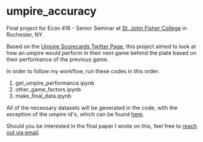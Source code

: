 # umpire_accuracy

Final project for Econ 416 - Senior Seminar at [St. John Fisher College](https://www.sjfc.edu/) in Rochester, NY.

Based on the [Umpire Scorecards Twitter Page](https://mobile.twitter.com/umpscorecards?lang=en),
this project aimed to look at how an umpire would perform in their next game behind the plate based on their performance of the previous game. 

In order to follow my workflow, run these codes in this order:
1. get_umpire_performance.ipynb
2. other_game_factors.ipynb
3. make_final_data.ipynb

All of the necessary datasets will be generated in the code, with the exception of the umpire id's, which can be found 
[here](https://billpetti.github.io/baseball_tools/).

Should you be interested in the final paper I wrote on this, feel free to [reach out via email](mailto:magwin2012@gmail.com).
